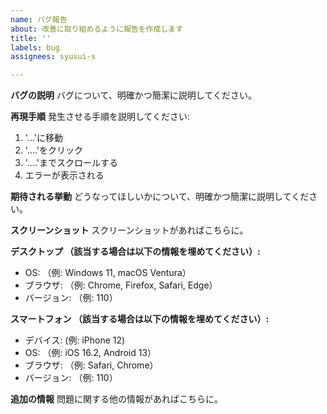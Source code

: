 ```yaml
---
name: バグ報告
about: 改善に取り組めるように報告を作成します
title: ''
labels: bug
assignees: syusui-s

---
```


**バグの説明**
バグについて、明確かつ簡潔に説明してください。

**再現手順**
発生させる手順を説明してください:
1. '...'に移動
2. '....'をクリック
3. '....'までスクロールする
4. エラーが表示される

**期待される挙動**
どうなってほしいかについて、明確かつ簡潔に説明してください。

**スクリーンショット**
スクリーンショットがあればこちらに。

**デスクトップ （該当する場合は以下の情報を埋めてください）:**
 - OS: （例: Windows 11, macOS Ventura）
 - ブラウザ: （例: Chrome, Firefox, Safari, Edge）
 - バージョン: （例: 110）

**スマートフォン （該当する場合は以下の情報を埋めてください）:**
 - デバイス: (例: iPhone 12)
 - OS: （例: iOS 16.2, Android 13）
 - ブラウザ: （例: Safari, Chrome）
 - バージョン: （例: 110）

**追加の情報**
問題に関する他の情報があればこちらに。
